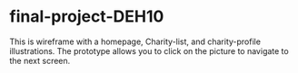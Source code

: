 # final-project-DEH10
This is wireframe with a homepage, Charity-list, and charity-profile illustrations. The prototype allows you to click on the picture to navigate to the next screen. 
